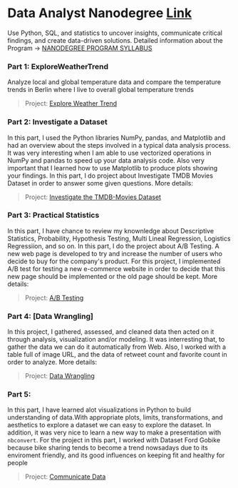 # Data Analyst Nanodegree [Link](https://www.udacity.com/course/data-analyst-nanodegree--nd002)

Use Python, SQL, and statistics to uncover insights, communicate critical findings, and create data-driven solutions.
Detailed information about the Program -> [NANODEGREE PROGRAM SYLLABUS](https://d20vrrgs8k4bvw.cloudfront.net/documents/en-US/nd002-syllabus_2018-June_v9.pdf)

### Part 1: ExploreWeatherTrend
Analyze local and global temperature data and compare the temperature trends in Berlin where I live to overall global temperature trends
> Project: [Explore Weather Trend](https://github.com/lnphng/Data_Analyst/blob/master/1.ExploreWeatherTrend/Explore_Weather_Trend.pdf)

### Part 2: Investigate a Dataset
In this part, I used the Python libraries NumPy, pandas, and Matplotlib and had an overview about the steps involved in a typical data analysis process. It was very interesting when I am able to use vectorized operations in NumPy and pandas to speed up your data analysis code. Also very important that I learned how to use Matplotlib to produce plots showing your findings. In this part, I do project about Investigate TMDB Movies Dataset in order to answer some given questions. More details:
> Project: [Investigate the TMDB-Movies Dataset](https://github.com/lnphng/Data_Analyst/blob/master/2.Investigate_a_Dataset/investigate-a-dataset-template.ipynb)

### Part 3: Practical Statistics
In this part, I have chance to review my knownledge about Descriptive Statistics, Probability, Hypothesis Testing, Multi Lineal Regression, Logistics Regressiion, and so on. In this part, I do the project about A/B Testing. A new web page is developed to try and increase the number of users who decide to buy for the company's product. For this project, I implemented A/B test for testing a new e-commerce website in order to decide that this new page should be implemented or the old page should be kept. More details:
> Project: [A/B Testing](https://github.com/lnphng/Data_Analyst/blob/master/3.Project3_ABTest/Analyze_ab_test_results_notebook.ipynb)

### Part 4: [Data Wrangling]
In this project, I gathered, assessed, and cleaned data then acted on it through analysis, visualization and/or modeling.
It was interresting that, to gather the data we can do it automatically from Web. Also, I worked with a table full of image URL, and the data of retweet count and favorite count in order to analyze. More details:
> Project: [Data Wrangling](https://github.com/lnphng/Data_Analyst/blob/master/4.DataWrangling/wrangle_act.ipynb)

### Part 5: 
In this part, I have learned alot visualizations in Python to build understanding of data.With appropriate plots, limits, transformations, and aesthetics to explore a dataset we can easy to explore the dataset. In addition, it was very nice to learn a new way to make a presentation with `nbconvert`. For the project in this part, I worked with Dataset Ford Gobike because bike sharing tends to become a trend nowsadays due to its enviroment friendly, and its good influences on keeping fit and healthy for people
> Project: [Communicate Data]()

